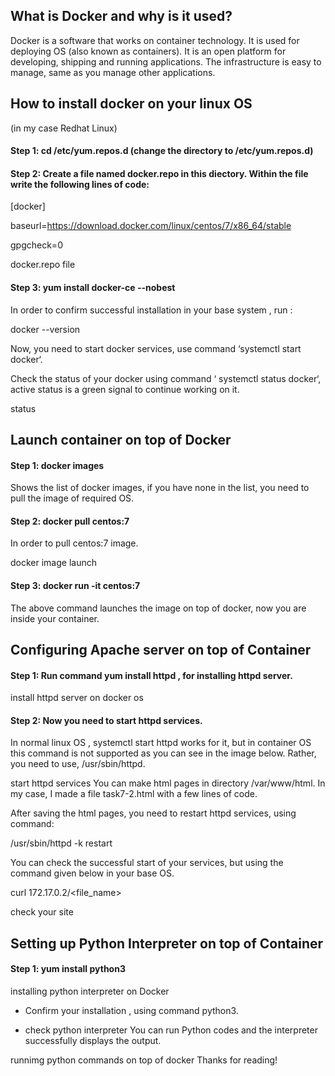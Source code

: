 
## What is Docker and why is it used?
Docker is a software that works on container technology. It is used for deploying OS (also known as containers). It is an open platform for developing, shipping and running applications. The infrastructure is easy to manage, same as you manage other applications.
## How to install docker on your linux OS
(in my case Redhat Linux)
#### Step 1: cd /etc/yum.repos.d (change the directory to /etc/yum.repos.d)

#### Step 2: Create a file named docker.repo in this diectory. Within the file write the following lines of code:

[docker]

baseurl=https://download.docker.com/linux/centos/7/x86_64/stable

gpgcheck=0

docker.repo file
#### Step 3: yum install docker-ce --nobest

In order to confirm successful installation in your base system , run :

docker --version

Now, you need to start docker services, use command ‘systemctl start docker‘.

Check the status of your docker using command ‘ systemctl status docker‘, active status is a green signal to continue working on it.

 status
## Launch container on top of Docker
#### Step 1: docker images

Shows the list of docker images, if you have none in the list, you need to pull the image of required OS.

#### Step 2: docker pull centos:7

In order to pull centos:7 image.

docker image launch
#### Step 3: docker run -it centos:7

The above command launches the image on top of docker, now you are inside your container.

## Configuring Apache server on top of Container
#### Step 1: Run command yum install httpd , for installing httpd server.

install httpd server on docker os
#### Step 2: Now you need to start httpd services.

In normal linux OS , systemctl start httpd works for it, but in container OS this command is not supported as you can see in the image below. Rather, you need to use, /usr/sbin/httpd.

start httpd services 
You can make html pages in directory /var/www/html. In my case, I made a file task7-2.html with a few lines of code.

After saving the html pages, you need to restart httpd services, using command:

/usr/sbin/httpd -k restart

You can check the successful start of your services, but using the command given below in your base OS.

curl 172.17.0.2/<file_name>

check your site
## Setting up Python Interpreter on top of Container
#### Step 1: yum install python3

installing python interpreter on Docker
- Confirm your installation , using command python3.

- check python interpreter
You can run Python codes and the interpreter successfully displays the output.

runnimg python commands on top of docker
Thanks for reading!
